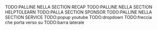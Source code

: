 TODO:PALLINE NELLA SECTION RECAP
TODO:PALLINE NELLA SECTION HELPTOLEARN
TODO:PALLA SECTION SPONSOR
TODO:PALLINE NELLA SECTION SERVICE
TODO:popup youtube
TODO:dropdown
TODO:freccia che porta verso su
TODO:barra laterale